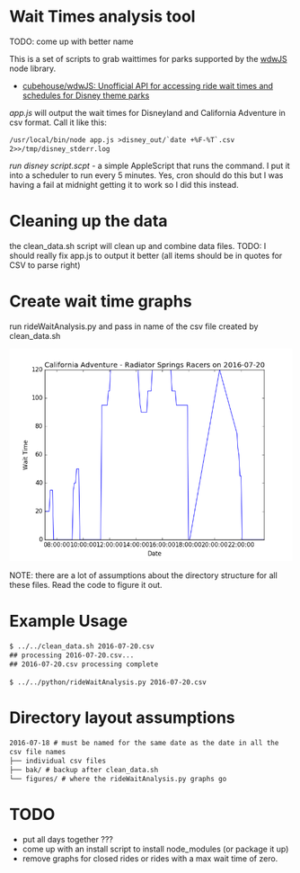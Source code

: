 # Wait Times analysis tool

TODO: come up with better name

This is a set of scripts to grab waittimes for parks supported by the [wdwJS](https://github.com/cubehouse/wdwJS) node library.

* [cubehouse/wdwJS: Unofficial API for accessing ride wait times and schedules for Disney theme parks]( https://github.com/cubehouse/wdwJS )

*app.js* will output the wait times for Disneyland and California Adventure in csv format. Call it like this:

```
/usr/local/bin/node app.js >disney_out/`date +%F-%T`.csv 2>>/tmp/disney_stderr.log
``` 

*run disney script.scpt* - a simple AppleScript that runs the command.  I put it into a scheduler to run every 5 minutes.  Yes, cron should do this but I was having a fail at midnight getting it to work so I did this instead. 

# Cleaning up the data 

the clean_data.sh script will clean up and combine data files.
TODO: I should really fix app.js to output it better (all items should be in quotes for CSV to parse right)

# Create wait time graphs

run rideWaitAnalysis.py and pass in name of the csv file created by clean_data.sh

![example graph](https://github.com/bgebhardt/waittimes/blob/master/California%20Adventure-Radiator%20Springs%20Racers--2016-07-20.png "Example Graph")

NOTE: there are a lot of assumptions about the directory structure for all these files.  Read the code to figure it out.


# Example Usage

```
$ ../../clean_data.sh 2016-07-20.csv
## processing 2016-07-20.csv...
## 2016-07-20.csv processing complete

$ ../../python/rideWaitAnalysis.py 2016-07-20.csv

```

# Directory layout assumptions

```
2016-07-18 # must be named for the same date as the date in all the csv file names
├── individual csv files
├── bak/ # backup after clean_data.sh
└── figures/ # where the rideWaitAnalysis.py graphs go
```

# TODO

* put all days together ???
* come up with an install script to install node_modules (or package it up)
* remove graphs for closed rides or rides with a max wait time of zero.